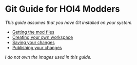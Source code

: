 # Git Guide for HOI4 Modders

*This guide assumes that you have Git installed on your system.*

* [Getting the mod files](fetching.md)
* [Creating your own workspace](branching.md)
* [Saving your changes](commiting.md)
* [Publishing your changes](pushing.md)

*I do not own the images used in this guide.*


